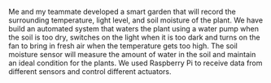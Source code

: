 Me and my teammate developed a smart garden that will record the surrounding temperature, light level, and soil moisture of the plant. We have build an automated system that waters the plant using a water pump when the soil is too dry, switches on the light when it is too dark and turns on the fan to bring in fresh air when the temperature gets too high. The soil moisture sensor will measure the amount of water in the soil and maintain an ideal condition for the plants. We used Raspberry Pi to receive data from different sensors and control different actuators. 
